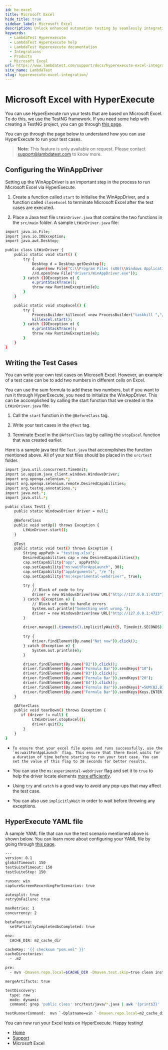 ```yaml
---
id: he-excel
title: Microsoft Excel
hide_title: true
sidebar_label: Microsoft Excel
description: Unlock enhanced automation testing by seamlessly integrating Excel with HyperExecute using LambdaTest's support documentation.
keywords:
  - LambdaTest Hyperexecute
  - LambdaTest Hyperexecute help
  - LambdaTest Hyperexecute documentation
  - Integrations
  - Products
  - Microsoft Excel
url: https://www.lambdatest.com/support/docs/hyperexecute-excel-integration/
site_name: LambdaTest
slug: hyperexecute-excel-integration/
---
```


<script type="application/ld+json"
      dangerouslySetInnerHTML={{ __html: JSON.stringify({
       "@context": "https://schema.org",
        "@type": "BreadcrumbList",
        "itemListElement": [{
          "@type": "ListItem",
          "position": 1,
          "name": "Home",
          "item": "https://www.lambdatest.com"
        },{
          "@type": "ListItem",
          "position": 2,
          "name": "Support",
          "item": "https://www.lambdatest.com/support/docs/"
        },{
          "@type": "ListItem",
          "position": 3,
          "name": "Integration with Products",
          "item": "https://www.lambdatest.com/support/docs/hyperexecute-excel-integration/"
        }]
      })
    }}
></script>

# Microsoft Excel with HyperExecute

You can use HyperExecute run your tests that are based on Microsoft Excel. To do this, we use the TestNG framework. If you need some help with creating a TestNG project, you can go through [this page](https://www.lambdatest.com/blog/create-testng-project-in-eclipse-run-selenium-test-script/). 

You can go through the page below to understand how you can use HyperExecute to run your test cases. 

> **Note**: This feature is only available on request. Please contact support@lambdatest.com to know more. 

## Configuring the WinAppDriver 

Setting up the WinAppDriver is an important step in the process to run Microsoft Excel via HyperExecute. 

1. Create a function called `start` to initialise the WinAppDriver, and a function called `closeExcel` to terminate Microsoft Excel after the test cases are executed.

2. Place a Java test file `LtWinDriver.java` that contains the two functions in the `src/main` folder. 
A sample `LtWinDriver.java` file: 

```bash
import java.io.File;
import java.io.IOException;
import java.awt.Desktop;

public class LtWinDriver {
    public static void start() {
        try {
            Desktop d = Desktop.getDesktop();
            d.open(new File("C:\\Program Files (x86)\\Windows Application Driver\\WinAppDriver.exe"));
            //d.open(new File("drivers/WinAppDriver.exe"));
        } catch (IOException e) {
            e.printStackTrace();
            throw new RuntimeException(e);
        }
    }

    public static void stopExcel() {
        try {
            ProcessBuilder killexcel =new ProcessBuilder("taskkill ","/f","/IM","Excel.exe");
            killexcel.start();
        } catch (IOException e) {
            e.printStackTrace();
            throw new RuntimeException(e);
        }
    }
}
```

## Writing the Test Cases 

You can write your own test cases on Microsoft Excel. However, an example of a test case can be to add two numbers in different cells on Excel. 

You can use the sum formula to add these two numbers, but if you want to run it through HyperExecute, you need to initialize the WinAppDriver. This can be accomplished by calling the start function that we created in the `LtWinDriver.java` file. 

1.  Call the `start` function in the `@BeforeClass` tag.
    
2.  Write your test cases in the `@Test` tag.
    
3.  Terminate Excel in the `@AfterClass` tag by calling the `stopExcel` function that was created earlier.
    

Here is a sample java test file `Test.java` that accomplishes the function mentioned above. All of your test files should be placed in the `src/test` folder.

```bash
import java.util.concurrent.TimeUnit;
import io.appium.java_client.windows.WindowsDriver;
import org.openqa.selenium.*;
import org.openqa.selenium.remote.DesiredCapabilities;
import org.testng.annotations.*;
import java.net.*;
import java.util.*;

public class Test1 {
    public static WindowsDriver driver = null;
    
    @BeforeClass
    public void setUp() throws Exception {
        LtWinDriver.start();
    }
    
    @Test
    public static void test() throws Exception {
        String appPath = "testing.xlsx";
        DesiredCapabilities cap = new DesiredCapabilities();
        cap.setCapability("app", appPath);
        cap.setCapability("ms:waitForAppLaunch", 30);
        cap.setCapability("appArguments", "/e ");
        cap.setCapability("ms:experimental-webdriver", true);

        try {
            // Block of code to try
            driver = new WindowsDriver(new URL("http://127.0.0.1:4723"), cap);
        } catch (Exception e) {
            // Block of code to handle errors
            System.out.println("Something went wrong.");
            driver = new WindowsDriver(new URL("http://127.0.0.1:4723"), cap);
        }
        
        driver.manage().timeouts().implicitlyWait(5, TimeUnit.SECONDS);
        
        try {
            driver.findElement(By.name("Not now")).click();
        } catch (Exception e) {
            System.out.println(e);
        }

        driver.findElement(By.name("B2")).click();
        driver.findElement(By.name("Formula Bar")).sendKeys("10");
        driver.findElement(By.name("B3")).click();
        driver.findElement(By.name("Formula Bar")).sendKeys("20");
        driver.findElement(By.name("B4")).click();
        driver.findElement(By.name("Formula Bar")).sendKeys("=SUM(B2,B3)");
        driver.findElement(By.name("Formula Bar")).sendKeys(Keys.ENTER);
    }

    @AfterClass
    public void tearDown() throws Exception {
       if (driver != null) {
            LtWinDriver.stopExcel();
            driver.quit();
        }
    }
}
```

-     To ensure that your excel file opens and runs successfully, use the `ms:waitForAppLaunch` flag. This ensure that there Excel waits for a duration of time before starting to run your test case. You can set the value of this flag to 30 seconds for better results.
    
-   You can use the `ms:experimental-webdriver` flag and set it to `true` to help the driver locate elements [more efficiently](https://github.com/microsoft/WinAppDriver/releases/tag/v1.2-RC "https://github.com/microsoft/WinAppDriver/releases/tag/v1.2-RC").
    
-   Using `try` and `catch` is a good way to avoid any pop-ups that may affect the test case.
    
-   You can also use `implicitlyWait` in order to wait before throwing any exceptions.

## HyperExecute YAML file

A sample YAML file that can run the test scenario mentioned above is shown below. You can learn more about configuring your YAML file by going through [this page](/support/docs/deep-dive-into-hyperexecute-yaml/).

```bash
---
version: 0.1
globalTimeout: 150
testSuiteTimeout: 150
testSuiteStep: 150

runson: win
captureScreenRecordingForScenarios: true

autosplit: true
retryOnFailure: true

maxRetries: 1
concurrency: 2

betaFeature:
  setPartiallyCompletedAsCompleted: true

env:
  CACHE_DIR: m2_cache_dir

cacheKey: '{{ checksum "pom.xml" }}'
cacheDirectories:
  - .m2

pre:
  - mvn -Dmaven.repo.local=$CACHE_DIR -Dmaven.test.skip=true clean install

mergeArtifacts: true

testDiscovery:
  type: raw
  mode: dynamic
  command: grep 'public class' src/test/java/*.java | awk '{print$3}'

testRunnerCommand:  mvn `-Dplatname=win `-Dmaven.repo.local=m2_cache_dir `-Dtest=$test test
```

You can now run your Excel tests on HyperExecute. Happy testing!

<nav aria-label="breadcrumbs">
  <ul className="breadcrumbs">
    <li className="breadcrumbs__item">
      <a className="breadcrumbs__link" target="_self" href="https://www.lambdatest.com">
        Home
      </a>
    </li>
    <li className="breadcrumbs__item">
      <a className="breadcrumbs__link" target="_self" href="https://www.lambdatest.com/support/docs/">
        Support
      </a>
    </li>
    <li className="breadcrumbs__item breadcrumbs__item--active">
      <span className="breadcrumbs__link">
       Microsoft Excel
      </span>
    </li>
  </ul>
</nav>